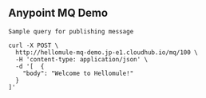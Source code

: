 ## Anypoint MQ Demo
```
Sample query for publishing message
```
```
curl -X POST \
  http://hellomule-mq-demo.jp-e1.cloudhub.io/mq/100 \
  -H 'content-type: application/json' \
  -d '[  {
    "body": "Welcome to Hellomule!"
  }
]'
```
